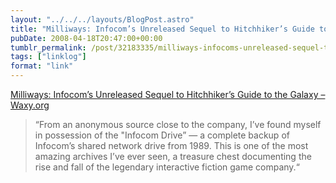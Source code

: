 ```yaml
---
layout: "../../../layouts/BlogPost.astro"
title: "Milliways: Infocom’s Unreleased Sequel to Hitchhiker’s Guide to the Galaxy"
pubDate: 2008-04-18T20:47:00+00:00
tumblr_permalink: /post/32183335/milliways-infocoms-unreleased-sequel-to
tags: ["linklog"]
format: "link"
---
```


[Milliways: Infocom&#8217;s Unreleased Sequel to Hitchhiker&#8217;s Guide to the Galaxy &#8211; Waxy.org][1]

> &ldquo;From an anonymous source close to the company, I&rsquo;ve found myself in possession of the "Infocom Drive&rdquo; — a complete backup of Infocom&rsquo;s shared network drive from 1989. This is one of the most amazing archives I&rsquo;ve ever seen, a treasure chest documenting the rise and fall of the legendary interactive fiction game company.&ldquo;

[1]: http://waxy.org/2008/04/milliways_infocoms_unreleased_sequel_to_hitchhikers_guide_to_the_galax/
